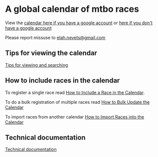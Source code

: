 # A global calendar of mtbo races
View the [calendar here if you have a google account](https://calendar.google.com/calendar?cid=Y2t0cHI5cDA4b3IxMmcwODIwZzgza2NlMG9AZ3JvdXAuY2FsZW5kYXIuZ29vZ2xlLmNvbQ)
or [here if you don't have a google account](https://calendar.google.com/calendar/embed?src=cktpr9p08or12g0820g83kce0o%40group.calendar.google.com)

Please report missuse to <elah.nevets@gmail.com>

## Tips for viewing the calendar
[Tips for viewing and searching](view.md)

## How to include races in the calendar
To register a single race read [How to Include a Race in the Calendar](register.md).

To do a bulk registration of multiple races read [How to Bulk Update the Calendar](bulk.md)

To import races from another calendar [How to Import Races into the Calendar](import.md)

## Technical documentation
[Technical documentation](technical.md)




